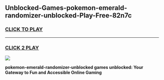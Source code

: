 
## Unblocked-Games-pokemon-emerald-randomizer-unblocked-Play-Free-82n7c
<h3>
<a href="https://premium76.site?title=pokemon-emerald-randomizer-unblocked&ref=18A1">CLICK TO PLAY</a></h3>
<hr>

<h3>
<a href="https://premium76.site?title=pokemon-emerald-randomizer-unblocked&ref=18A1">CLICK 2 PLAY</a>
  
</h3>

<a href="https://premium76.site?title=pokemon-emerald-randomizer-unblocked&ref=18A1"><img src="https://clearcache.store/games.png"></a>


**pokemon-emerald-randomizer-unblocked games unblocked: Your Gateway to Fun and Accessible Online Gaming**
